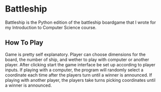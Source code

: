 Battleship
==========

Battleship is the Python edition of the battleship boardgame that I wrote for my Introduction to Computer Science course. 

How To Play
-------
Game is pretty self explanatory. Player can choose dimensions for the board, the number of ship, and wether to play with computer or another player.
After clicking start the game interface be set up according to player inputs.
If playing with a computer, the program will randomly select a coordinate each time after the players turn until a winner is announced. If playing with another player, the players take turns picking coordinates until a winner is announced.
